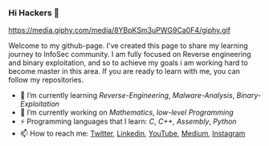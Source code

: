### Hi Hackers 👋

https://media.giphy.com/media/8YBpKSm3uPWG9Ca0F4/giphy.gif



Welcome to my github-page. I've created this page to share my learning journey to InfoSec community.
I am fully focused on Reverse engineering and binary exploitation, and so to achieve my goals i am working hard to become master in this area.
If you are ready to learn with me, you can follow my repositories.



- 🌱 I’m currently learning *Reverse-Engineering*, *Malware-Analysis*, *Binary-Exploitation*
- 🔭 I’m currently working on *Mathematics*, *low-level Programming*
- ⚡ Programming languages that I learn: *C*, *C++*, *Assembly*, *Python* 
- 📫 How to reach me: 
[Twitter](https://twitter.com/TurkishHoodie_?t=UF7bfCW0QG7bjqExWhA2sQ&s=35),
[Linkedin](https://www.linkedin.com/in/ahmetgoker/),
[YouTube](https://www.youtube.com/@TurkishHoodie),
[Medium](https://0xcd4.medium.com/),
[Instagram](https://www.instagram.com/0xcd4_/)


<!--
**0xCD4/0xCD4** is a ✨ _special_ ✨ repository because its `README.md` (this file) appears on your GitHub profile.

Here are some ideas to get you started:

- 🔭 I’m currently working on ...
- 🌱 I’m currently learning ...
- 👯 I’m looking to collaborate on ...
- 🤔 I’m looking for help with ...
- 💬 Ask me about ...
- 📫 How to reach me: ...
- 😄 Pronouns: ...
- ⚡ Fun fact: ...
-->
